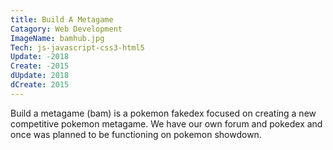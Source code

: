 ```yaml
---
title: Build A Metagame
Catagory: Web Development
ImageName: bamhub.jpg
Tech: js-javascript-css3-html5
Update: -2018
Create: -2015
dUpdate: 2018
dCreate: 2015
---
```


Build a metagame (bam) is a pokemon fakedex focused on creating a new competitive pokemon metagame. We have our own forum and pokedex and once was planned to be functioning on pokemon showdown.